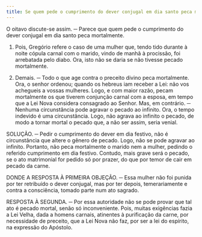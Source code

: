 ```yaml
---
title: Se quem pede o cumprimento do dever conjugal em dia santo peca mortalmente
---
```


O oitavo discute-se assim. ─ Parece que quem pede o cumprimento do dever conjugal em dia santo peca mortalmente.  

1. Pois, Gregório refere o caso de uma mulher que, tendo tido durante à noite cópula carnal com o marido, vindo de manhã à procissão, foi arrebatada pelo diabo. Ora, isto não se daria se não tivesse pecado mortalmente.  

2. Demais. ─ Todo o que age contra o preceito divino peca mortalmente. Ora, o senhor ordenou; quando os hebreus iam receber a Lei: não vos achegueis a vossas mulheres. Logo, e com maior razão, pecam mortalmente os que tiverem conjunção carnal com a esposa, em tempo que a Lei Nova considera consagrado ao Senhor. Mas, em contrário. ─ Nenhuma circunstância pode agravar o pecado ao infinito. Ora, o tempo indevido é uma circunstância. Logo, não agrava ao infinito o pecado, de modo a tornar mortal o pecado que, a não ser assim, seria venial.  

SOLUÇÃO. ─ Pedir o cumprimento do dever em dia festivo, não é circunstância que altere o gênero de pecado. Logo, não se pode agravar ao infinito. Portanto, não peca mortalmente o marido nem a mulher, pedindo o referido cumprimento em dia festivo. Contudo, mais grave será o pecado, se o ato matrimonial for pedido só por prazer, do que por temor de cair em pecado da carne.  

DONDE A RESPOSTA À PRIMEIRA OBJEÇÃO. ─ Essa mulher não foi punida por ter retribuído o dever conjugal, mas por ter depois, temerariamente e contra a consciência, tomado parte num ato sagrado.  

RESPOSTA À SEGUNDA. ─ Por essa autoridade não se pode provar que tal ato é pecado mortal, senão só inconveniente. Pois, muitas exigências fazia a Lei Velha, dada a homens carnais, atinentes à purificação da carne, por necessidade de preceito, que a Lei Nova não faz, por ser a lei do espírito, na expressão do Apóstolo.